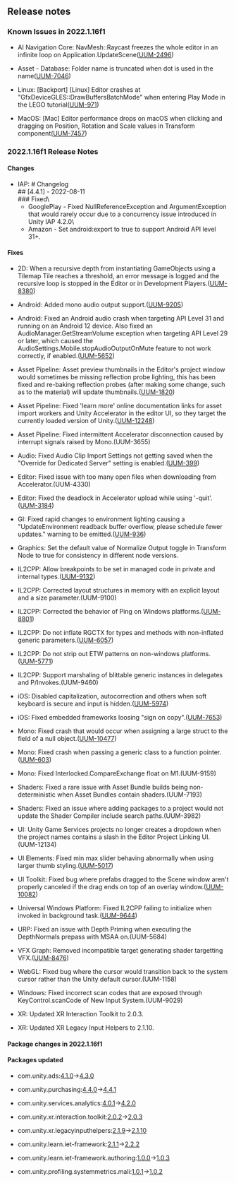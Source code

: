 ## Release notes

### Known Issues in 2022.1.16f1

-   AI Navigation Core: NavMesh::Raycast freezes the whole editor in an infinite loop on Application.UpdateScene([UUM-2496](https://issuetracker.unity3d.com/issues/navmesh-raycast-freezes-the-whole-editor-in-an-infinite-loop-on-application-dot-updatescene))

-   Asset - Database: Folder name is truncated when dot is used in the name([UUM-7046](https://issuetracker.unity3d.com/issues/folder-name-is-truncated-when-dot-is-used-in-the-name))

-   Linux: \[Backport\] \[Linux\] Editor crashes at \"GfxDeviceGLES::DrawBuffersBatchMode\" when entering Play Mode in the LEGO tutorial([UUM-971](https://issuetracker.unity3d.com/issues/backport-linux-editor-crashes-at-gfxdevicegles-drawbuffersbatchmode-when-entering-play-mode-in-the-lego-tutorial))

-   MacOS: \[Mac\] Editor performance drops on macOS when clicking and dragging on Position, Rotation and Scale values in Transform component([UUM-7457](https://issuetracker.unity3d.com/issues/mac-editor-performance-drops-on-macos-when-clicking-and-dragging-on-position-rotation-and-scale-values-in-transform-component))

### 2022.1.16f1 Release Notes

#### Changes

-   IAP: \# Changelog\
    \## \[4.4.1\] - 2022-08-11\
    \### Fixed\
    -   GooglePlay - Fixed NullReferenceException and ArgumentException that would rarely occur due to a concurrency issue introduced in Unity IAP 4.2.0\
    -   Amazon - Set android:export to true to support Android API level 31+.

#### Fixes

-   2D: When a recursive depth from instantiating GameObjects using a Tilemap Tile reaches a threshold, an error message is logged and the recursive loop is stopped in the Editor or in Development Players.([UUM-8380](https://issuetracker.unity3d.com/issues/editor-crashes-when-painting-tiles-using-the-tilemap-editor))

-   Android: Added mono audio output support.([UUM-9205](https://issuetracker.unity3d.com/issues/setting-audiospeakermode-dot-mono-has-no-effect-on-android-devices))

-   Android: Fixed an Android audio crash when targeting API Level 31 and running on an Android 12 device. Also fixed an AudioManager.GetStreamVolume exception when targeting API Level 29 or later, which caused the AudioSettings.Mobile.stopAudioOutputOnMute feature to not work correctly, if enabled.([UUM-5652](https://issuetracker.unity3d.com/issues/android-resume-causes-getaudiostreamvolume-jni-exception))

-   Asset Pipeline: Asset preview thumbnails in the Editor\'s project window would sometimes be missing reflection probe lighting, this has been fixed and re-baking reflection probes (after making some change, such as to the material) will update thumbnails.([UUM-1820](https://issuetracker.unity3d.com/issues/mesh-is-untextured-in-the-project-browser))

-   Asset Pipeline: Fixed \'learn more\' online documentation links for asset import workers and Unity Accelerator in the editor UI, so they target the currently loaded version of Unity.([UUM-12248](https://issuetracker.unity3d.com/issues/backport-four-learn-more-links-direct-to-default-2020-dot-3-manual-version-instead-of-using-current-editor-version))

-   Asset Pipeline: Fixed intermittent Accelerator disconnection caused by interrupt signals raised by Mono.(UUM-3655)

-   Audio: Fixed Audio Clip Import Settings not getting saved when the \"Override for Dedicated Server\" setting is enabled.([UUM-399](https://issuetracker.unity3d.com/issues/audio-clip-import-settings-do-not-get-saved-when-the-override-for-dedicated-server-setting-is-enabled))

-   Editor: Fixed issue with too many open files when downloading from Accelerator.(UUM-4330)

-   Editor: Fixed the deadlock in Accelerator upload while using \'-quit\'.([UUM-3184](https://issuetracker.unity3d.com/issues/cache-server-editor-crashes-when-disabling-cacheserver-during-ongoing-upload))

-   GI: Fixed rapid changes to environment lighting causing a \"UpdateEnvironment readback buffer overflow, please schedule fewer updates.\" warning to be emitted.([UUM-936](https://issuetracker.unity3d.com/issues/backport-updateenvironment-readback-buffer-overflow-please-schedule-fewer-updates-message-spams-the-console))

-   Graphics: Set the default value of Normalize Output toggle in Transform Node to true for consistency in different node versions.

-   IL2CPP: Allow breakpoints to be set in managed code in private and internal types.([UUM-9132](https://issuetracker.unity3d.com/issues/unable-to-hit-breakpoint-in-visual-studio-when-debugging-il2cpp-build))

-   IL2CPP: Corrected layout structures in memory with an explicit layout and a size parameter.(UUM-9100)

-   IL2CPP: Corrected the behavior of Ping on Windows platforms.([UUM-8801](https://issuetracker.unity3d.com/issues/il2cpp-notsupportedexception-is-thrown-when-using-ping-from-system-dot-net-dot-networkinformation))

-   IL2CPP: Do not inflate RGCTX for types and methods with non-inflated generic parameters.([UUM-6057](https://issuetracker.unity3d.com/issues/macos-il2cpp-build-crashes-when-running))

-   IL2CPP: Do not strip out ETW patterns on non-windows platforms.([UUM-5771](https://issuetracker.unity3d.com/issues/il2cpp-new-operator-causes-a-nullreferenceexception-error-in-a-build))

-   IL2CPP: Support marshaling of blittable generic instances in delegates and P/Invokes.(UUM-9460)

-   iOS: Disabled capitalization, autocorrection and others when soft keyboard is secure and input is hidden.([UUM-5974](https://issuetracker.unity3d.com/issues/shift-is-pressed-in-the-keyboard-when-textmeshpro-input-field-content-type-is-password-and-hide-mobile-input-is-checked))

-   iOS: Fixed embedded frameworks loosing \"sign on copy\".([UUM-7653](https://issuetracker.unity3d.com/issues/embedded-ios-frameworks-are-not-automatically-signed))

-   Mono: Fixed crash that would occur when assigning a large struct to the field of a null object.([UUM-10477](https://issuetracker.unity3d.com/issues/crash-on-system-dot-buffer-internalmemcpy-when-starting-play-mode))

-   Mono: Fixed crash when passing a generic class to a function pointer.([UUM-603](https://issuetracker.unity3d.com/issues/crash-on-invoking-function-pointer-runtime-invoke-object-when-type-argument-is-a-class))

-   Mono: Fixed Interlocked.CompareExchange float on M1.(UUM-9159)

-   Shaders: Fixed a rare issue with Asset Bundle builds being non-deterministic when Asset Bundles contain shaders.(UUM-7193)

-   Shaders: Fixed an issue where adding packages to a project would not update the Shader Compiler include search paths.(UUM-3982)

-   UI: Unity Game Services projects no longer creates a dropdown when the project names contains a slash in the Editor Project Linking UI.(UUM-12134)

-   UI Elements: Fixed min max slider behaving abnormally when using larger thumb styling.([UUM-5017](https://issuetracker.unity3d.com/issues/ui-toolkits-slider-behaves-abnormally-with-unity-default-runtime-theme))

-   UI Toolkit: Fixed bug where prefabs dragged to the Scene window aren\'t properly canceled if the drag ends on top of an overlay window.([UUM-10082](https://issuetracker.unity3d.com/issues/prefabs-appear-in-the-scene-window-without-being-created-in-the-hierarchy-when-drag-and-dropping-over-the-latest-overlays-design))

-   Universal Windows Platform: Fixed IL2CPP failing to initialize when invoked in background task.([UUM-9644](https://issuetracker.unity3d.com/issues/wns-push-notifications-via-background-task-is-not-working-when-push-notifications-are-sent-from-the-portal-or-using-the-wns-rest-apis))

-   URP: Fixed an issue with Depth Priming when executing the DepthNormals prepass with MSAA on.(UUM-5684)

-   VFX Graph: Removed incompatible target generating shader targetting VFX.([UUM-8476](https://issuetracker.unity3d.com/issues/backport-windows-flexiblefire-shader-graph-throws-an-error-when-attempting-to-build-the-project))

-   WebGL: Fixed bug where the cursor would transition back to the system cursor rather than the Unity default cursor.(UUM-1158)

-   Windows: Fixed incorrect scan codes that are exposed through KeyControl.scanCode of New Input System.(UUM-9029)

-   XR: Updated XR Interaction Toolkit to 2.0.3.

-   XR: Updated XR Legacy Input Helpers to 2.1.10.

#### Package changes in 2022.1.16f1

#### Packages updated

-   com.unity.ads:[4.1.0](https://docs.unity3d.com/Packages/com.unity.ads@4.1//changelog/CHANGELOG.html)→[4.3.0](https://docs.unity3d.com/Packages/com.unity.ads@4.3//changelog/CHANGELOG.html)

-   com.unity.purchasing:[4.4.0](https://docs.unity3d.com/Packages/com.unity.purchasing@4.4//changelog/CHANGELOG.html)→[4.4.1](https://docs.unity3d.com/Packages/com.unity.purchasing@4.4//changelog/CHANGELOG.html)

-   com.unity.services.analytics:[4.0.1](https://docs.unity3d.com/Packages/com.unity.services.analytics@4.0//changelog/CHANGELOG.html)→[4.2.0](https://docs.unity3d.com/Packages/com.unity.services.analytics@4.2//changelog/CHANGELOG.html)

-   com.unity.xr.interaction.toolkit:[2.0.2](https://docs.unity3d.com/Packages/com.unity.xr.interaction.toolkit@2.0//changelog/CHANGELOG.html)→[2.0.3](https://docs.unity3d.com/Packages/com.unity.xr.interaction.toolkit@2.0//changelog/CHANGELOG.html)

-   com.unity.xr.legacyinputhelpers:[2.1.9](https://docs.unity3d.com/Packages/com.unity.xr.legacyinputhelpers@2.1//changelog/CHANGELOG.html)→[2.1.10](https://docs.unity3d.com/Packages/com.unity.xr.legacyinputhelpers@2.1//changelog/CHANGELOG.html)

-   com.unity.learn.iet-framework:[2.1.1](https://docs.unity3d.com/Packages/com.unity.learn.iet-framework@2.1//changelog/CHANGELOG.html)→[2.2.2](https://docs.unity3d.com/Packages/com.unity.learn.iet-framework@2.2//changelog/CHANGELOG.html)

-   com.unity.learn.iet-framework.authoring:[1.0.0](https://docs.unity3d.com/Packages/com.unity.learn.iet-framework.authoring@1.0//changelog/CHANGELOG.html)→[1.0.3](https://docs.unity3d.com/Packages/com.unity.learn.iet-framework.authoring@1.0//changelog/CHANGELOG.html)

-   com.unity.profiling.systemmetrics.mali:[1.0.1](https://docs.unity3d.com/Packages/com.unity.profiling.systemmetrics.mali@1.0//changelog/CHANGELOG.html)→[1.0.2](https://docs.unity3d.com/Packages/com.unity.profiling.systemmetrics.mali@1.0//changelog/CHANGELOG.html)
